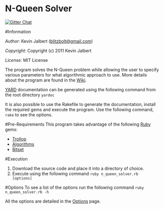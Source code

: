 N-Queen Solver
=====
[![Gitter Chat](http://img.shields.io/chat/gitter.png?color=brightgreen)](https://gitter.im/kevinjalbert/n_queen_solver)

#Information

*Author*:    Kevin Jalbert  (blitzbolt@gmail.com)

*Copyright*: Copyright (c) 2011 Kevin Jalbert

*License*:   MIT License

The program solves the N-Queen problem while allowing the user to specify various parameters for what algorithmic approach to use. More details about the program are found in the [Wiki](https://github.com/kevinjalbert/n_queen_solver/wiki "Wiki").

[YARD](http://yardoc.org/ "YARD") documentation can be generated using the following command from the root directory ```yardoc```

It is also possible to use the Rakefile to generate the documentation, install the required gems and execute the program. Use the following command, ```rake``` to see the options.

#Pre-Requirements
This program takes advantage of the following [Ruby](http://www.ruby-lang.org "Ruby") gems:

* [Trollop](http://trollop.rubyforge.org/ "Trollop")
* [Algorithms](http://rubyforge.org/projects/algorithms/ "Algorithms")
* [Bitset](https://github.com/tyler/bitset "Bitset")

#Execution
1. Download the source code and place it into a directory of choice.
2. Execute using the following command ```ruby n_queen_solver.rb [options]```

#Options
To see a list of the options run the following command ```ruby n_queen_solver.rb -h```

All the options are detailed in the [Options](https://github.com/kevinjalbert/n_queen_solver/wiki/Options "Options") page.
